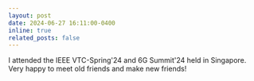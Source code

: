```yaml
---
layout: post
date: 2024-06-27 16:11:00-0400
inline: true
related_posts: false
---
```


I attended the IEEE VTC-Spring'24 and 6G Summit'24 held in Singapore. Very happy to meet old friends and make new friends!
